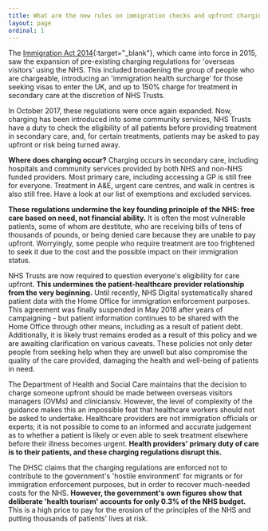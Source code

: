 ```yaml
---
title: What are the new rules on immigration checks and upfront charging?
layout: page
ordinal: 1
---
```


The [Immigration Act 2014](http://www.legislation.gov.uk/ukpga/2014/22/pdfs/ukpga_20140022_en.pdf){:target="_blank"}, which came into force in 2015, saw the expansion of pre-existing charging regulations for 'overseas visitors' using the NHS. This included broadening the group of people who are chargeable, introducing an 'immigration health surcharge' for those seeking visas to enter the UK, and up to 150% charge for treatment in secondary care at the discretion of NHS Trusts.

In October 2017, these regulations were once again expanded. Now, charging has been introduced into some community services, NHS Trusts have a duty to check the eligibility of all patients before providing treatment in secondary care, and, for certain treatments, patients may be asked to pay upfront or risk being turned away.

**Where does charging occur?** Charging occurs in secondary care, including hospitals and community services provided by both NHS and non-NHS funded providers. Most primary care, including accessing a GP is still free for everyone. Treatment in A&E, urgent care centres, and walk in centres is also still free. Have a look at our list of exemptions and excluded services.

**These regulations undermine the key founding principle of the NHS: free care based on need, not financial ability.** It is often the most vulnerable patients, some of whom are destitute, who are receiving bills of tens of thousands of pounds, or being denied care because they are unable to pay upfront. Worryingly, some people who require treatment are too frightened to seek it due to the cost and the possible impact on their immigration status.

NHS Trusts are now required to question everyone's eligibility for care upfront. **This undermines the patient-healthcare provider relationship from the very beginning.** Until recently, NHS Digital systematically shared patient data with the Home Office for immigration enforcement purposes. This agreement was finally suspended in May 2018 after years of campaigning - but patient information continues to be shared with the Home Office through other means, including as a result of patient debt. Additionally, it is likely trust remains eroded as a result of this policy and we are awaiting clarification on various caveats.  These policies not only deter people from seeking help when they are unwell but also compromise the quality of the care provided, damaging the health and well-being of patients in need.

The Department of Health and Social Care maintains that the decision to charge someone upfront should be made between overseas visitors managers (OVMs) and cliniciansiv. However, the level of complexity of the guidance makes this an impossible feat that healthcare workers should not be asked to undertake. Healthcare providers are not immigration officials or experts; it is not possible to come to an informed and accurate judgement as to whether a patient is likely or even able to seek treatment elsewhere before their illness becomes urgent. **Health providers' primary duty of care is to their patients, and these charging regulations disrupt this.**

The DHSC claims that the charging regulations are enforced not to contribute to the government's 'hostile environment' for migrants or for immigration enforcement purposes, but in order to recover much-needed costs for the NHS. **However, the government's own figures show that deliberate 'health tourism' accounts for only 0.3% of the NHS budget.** This is a high price to pay for the erosion of the principles of the NHS and putting thousands of patients' lives at risk.
